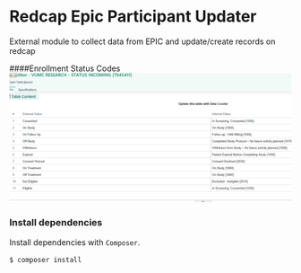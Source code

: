 # Redcap Epic Participant Updater

External module to collect data from EPIC and update/create records on redcap

####Enrollment Status Codes
![Enrollment Status Codes](assets/epic_status_codes.png)

### Install dependencies
Install dependencies with `Composer`.

```bash
$ composer install
```